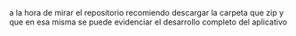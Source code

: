 a la hora de mirar el repositorio recomiendo descargar la carpeta que zip y que en esa misma se puede evidenciar el desarrollo completo del aplicativo
